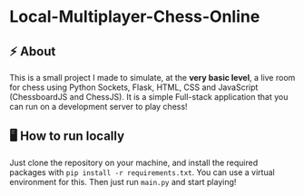 # Local-Multiplayer-Chess-Online

## :zap: About
This is a small project I made to simulate, at the **very basic level**, a live room for chess using Python Sockets, Flask, HTML, CSS and JavaScript (ChessboardJS and ChessJS). It is a simple Full-stack application that you can run on a development server to play chess!

## :desktop_computer: How to run locally
Just clone the repository on your machine, and install the required packages with `pip install -r requirements.txt`. You can use a virtual environment for this. Then just run `main.py` and start playing!
